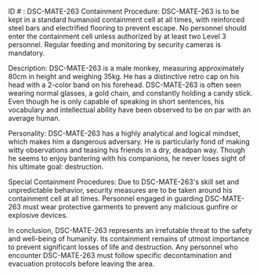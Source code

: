 ID # : DSC-MATE-263
Containment Procedure:
DSC-MATE-263 is to be kept in a standard humanoid containment cell at all times, with reinforced steel bars and electrified flooring to prevent escape. No personnel should enter the containment cell unless authorized by at least two Level 3 personnel. Regular feeding and monitoring by security cameras is mandatory.

Description:
DSC-MATE-263 is a male monkey, measuring approximately 80cm in height and weighing 35kg. He has a distinctive retro cap on his head with a 2-color band on his forehead. DSC-MATE-263 is often seen wearing normal glasses, a gold chain, and constantly holding a candy stick. Even though he is only capable of speaking in short sentences, his vocabulary and intellectual ability have been observed to be on par with an average human.

Personality:
DSC-MATE-263 has a highly analytical and logical mindset, which makes him a dangerous adversary. He is particularly fond of making witty observations and teasing his friends in a dry, deadpan way. Though he seems to enjoy bantering with his companions, he never loses sight of his ultimate goal: destruction.

Special Containment Procedures:
Due to DSC-MATE-263's skill set and unpredictable behavior, security measures are to be taken around his containment cell at all times. Personnel engaged in guarding DSC-MATE-263 must wear protective garments to prevent any malicious gunfire or explosive devices.

In conclusion, DSC-MATE-263 represents an irrefutable threat to the safety and well-being of humanity. Its containment remains of utmost importance to prevent significant losses of life and destruction. Any personnel who encounter DSC-MATE-263 must follow specific decontamination and evacuation protocols before leaving the area.